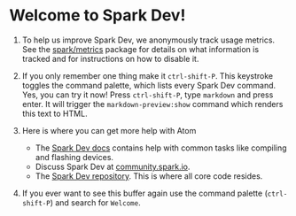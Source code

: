 # Welcome to Spark Dev!

1. To help us improve Spark Dev, we anonymously track usage metrics. See the
   [spark/metrics](https://github.com/particle-iot/metrics) package for details on what
   information is tracked and for instructions on how to disable it.

2. If you only remember one thing make it `ctrl-shift-P`. This keystroke toggles
   the command palette, which lists every Spark Dev command. Yes, you can try it now!
   Press `ctrl-shift-P`, type `markdown` and press enter. It will trigger the
   `markdown-preview:show` command which renders this text to HTML.

3. Here is where you can get more help with Atom

   * The [Spark Dev docs](http://docs.spark.io/dev/) contains help with common tasks
     like compiling and flashing devices.
   * Discuss Spark Dev at [community.spark.io](https://community.spark.io/).
   * The [Spark Dev repository](https://github.com/particle-iot/spark-dev). This is where all
     core code resides.

4. If you ever want to see this buffer again use the command palette
   (`ctrl-shift-P`) and search for `Welcome`.
